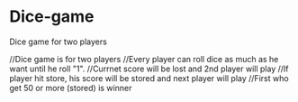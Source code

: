 # Dice-game
Dice game for two players

//Dice game is for two players
//Every player can roll dice as much as he want until he roll "1".
//Currnet score will be lost and 2nd player will play
//If player hit store, his score will be stored and next player will play
//First who get 50 or more (stored) is winner
